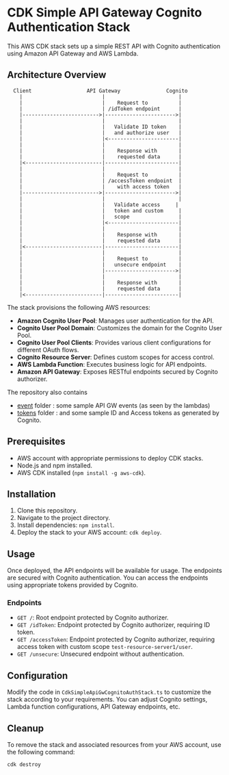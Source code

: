 # CDK Simple API Gateway Cognito Authentication Stack

This AWS CDK stack sets up a simple REST API with Cognito authentication using Amazon API Gateway and AWS Lambda.

## Architecture Overview

```
  Client                  API Gateway               Cognito
    |                          |                        |
    |                          |    Request to          |
    |                          | /idToken endpoint      |
    |------------------------->|----------------------->|
    |                          |                        |
    |                          |   Validate ID token    |
    |                          |   and authorize user   |
    |                          |<-----------------------|
    |                          |                        |
    |                          |    Response with       |
    |                          |    requested data      |
    |<-------------------------|------------------------|
    |                          |                        |
    |                          |    Request to          |
    |                          | /accessToken endpoint  |
    |                          |    with access token   |
    |------------------------->|----------------------->|
    |                          |                        |
    |                          |   Validate access     |
    |                          |   token and custom     |
    |                          |   scope                |
    |                          |<-----------------------|
    |                          |                        |
    |                          |    Response with       |
    |                          |    requested data      |
    |<-------------------------|------------------------|
    |                          |                        |
    |                          |    Request to          |
    |                          |   unsecure endpoint    |
    |                          |----------------------->|
    |                          |                        |
    |                          |    Response with       |
    |                          |    requested data      |
    |<-------------------------|------------------------|
```

The stack provisions the following AWS resources:

- **Amazon Cognito User Pool**: Manages user authentication for the API.
- **Cognito User Pool Domain**: Customizes the domain for the Cognito User Pool.
- **Cognito User Pool Clients**: Provides various client configurations for different OAuth flows.
- **Cognito Resource Server**: Defines custom scopes for access control.
- **AWS Lambda Function**: Executes business logic for API endpoints.
- **Amazon API Gateway**: Exposes RESTful endpoints secured by Cognito authorizer.


The repository also contains

- [event](./event) folder : some sample API GW events (as seen by the lambdas)
- [tokens](./tokens) folder :  and some sample ID and Access tokens as generated by Cognito.

## Prerequisites

- AWS account with appropriate permissions to deploy CDK stacks.
- Node.js and npm installed.
- AWS CDK installed (`npm install -g aws-cdk`).

## Installation

1. Clone this repository.
2. Navigate to the project directory.
3. Install dependencies: `npm install`.
4. Deploy the stack to your AWS account: `cdk deploy`.

## Usage

Once deployed, the API endpoints will be available for usage. The endpoints are secured with Cognito authentication. You can access the endpoints using appropriate tokens provided by Cognito.

### Endpoints

- `GET /`: Root endpoint protected by Cognito authorizer.
- `GET /idToken`: Endpoint protected by Cognito authorizer, requiring ID token.
- `GET /accessToken`: Endpoint protected by Cognito authorizer, requiring access token with custom scope `test-resource-server1/user`.
- `GET /unsecure`: Unsecured endpoint without authentication.

## Configuration

Modify the code in `CdkSimpleApiGwCognitoAuthStack.ts` to customize the stack according to your requirements. You can adjust Cognito settings, Lambda function configurations, API Gateway endpoints, etc.

## Cleanup

To remove the stack and associated resources from your AWS account, use the following command:

```bash
cdk destroy
```
